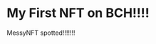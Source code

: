 # My First NFT on BCH!!!!
MessyNFT spotted!!!!!!!
                                                                                                                                                               